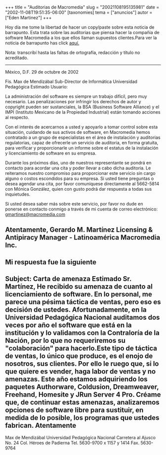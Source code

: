 +++
title = "Auditorias de Macromedia"
slug = "20021108195135981"
date = "2002-11-08T19:51:35-06:00"
[taxonomies]
tema = ["anuncios"]
autor = ["Eden Martinez"]
+++

Hoy día me tome la libertad de hacer un copy/paste sobre esta noticia de
barrapunto. Esta trata sobre las auditorias que piensa hacer la compañia
de software Macromedia a los que ellos llaman supuestos clientes.Para
ver la noticia de barrapunto has click
[aquí.](http://barrapunto.com/article.pl?sid=02/11/08/1533243&mode=&threshold=)

<!-- more -->
Nota: transcribí hasta las faltas de ortografía, redacción y título no
acreditado.

----------------------------------

México, D.F. 29 de octubre de 2002


Fís. Max de Mendizábal
Sub-Director de Informática
Universidad Pedagógica
Estimado Usuario:

La administración del software es siempre un trabajo difícil, pero muy
necesario. Las penalizaciones por infringir los derechos de autor y
copyright pueden ser sustanciales, la BSA (Business Software Alliance) y
el IMPI (Instituto Mexicano de la Propiedad Industrial) están tomando
acciones al respecto.

Con el interés de acercarnos a usted y apoyarlo a tomar control sobre
esta situación, cuidando de sus activos de software, en Macromedia hemos
contratado a un grupo de especialistas en el área de instalación y
auditorias regulatorias, capaz de ofrecerle un servicio de auditoria, en
forma gratuita, para verificar y proporcionarle un informe sobre el
estatus de la instalación y licenciamiento de software en su empresa.

Durante los próximos días, uno de nuestros representante se pondrá en
contacto para acordar una cita y poder llevar a cabo dicha auditoria. Le
reiteramos nuestro compromiso para proporcionar este servicio sin cargo
alguno o costos escondidos para su empresa. Si usted tiene preguntas o
desea agendar una cita, por favor comuníquese directamente al 5662-5814
con Mónica González, quien con gusto podrá dar respuesta a todas sus
inquietudes.

Si usted desea saber más sobre este servicio, por favor no dude en
ponerse en contacto conmigo a través de mi cuenta de correo electrónico:
gmartinez@macromedia.com


Atentamente,
Gerardo M. Martínez
Licensing & Antipiracy Manager - Latinoamérica
Macromedia Inc.
-----------------------------------------
Mi respuesta fue la siguiente
-----------------------------------------
Subject: Carta de amenaza
Estimado Sr. Martínez,
He recibido su amenaza de cuanto al licenciamiento de software. En lo
personal, me parece una pésima táctica de ventas, pero eso es decisión
de ustedes. Afortunadamente, en la Universidad Pedagógica Nacional
auditamos dos veces por año el software que está en la institución y lo
validamos con la Contraloría de la Nación, por lo que no requeriremos su
"colaboración" para hacerlo.Este tipo de táctica de ventas, lo único que
produce, es el enojo de nosotros, sus clientes. Por ello le ruego que,
si lo que quiere es vender, haga labor de ventas y no amenazas. Este año
estamos adquiriendo los paquetes Authorware, Coldusion, Dreamweaver,
Freehand, Homesite y JRun Server 4 Pro. Créame que, de continuar estas
amenazas, analizaremos opciones de software libre para sustituir, en
medida de lo posible, los programas que ustedes fabrican.
Atentamente
-----------------------------
Max de Mendizábal
Universidad Pedagógica Nacional
Carretera al Ajusco No. 24
Col. Héroes de Padierna
Tel. 5630-9700 x 1157 y 1414
Fax. 5630-9764
